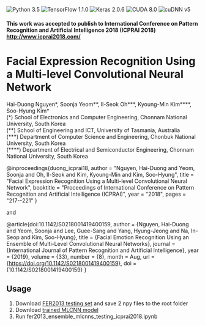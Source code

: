 ![Python 3.5](https://img.shields.io/badge/Python-3.5-blue.svg)
![TensorFlow 1.1.0](https://img.shields.io/badge/TensorFlow-1.1.0-green.svg)
![Keras 2.0.6](https://img.shields.io/badge/Keras-2.0.6-yellow.svg)
![CUDA 8.0](https://img.shields.io/badge/CUDA-8.0-orange.svg)
![cuDNN v5](https://img.shields.io/badge/cuDNN-v5-red.svg)

#### This work was accepted to publish to International Conference on Pattern Recognition and Artificial Intelligence 2018 (ICPRAI 2018) http://www.icprai2018.com/

# Facial Expression Recognition Using a Multi-level Convolutional Neural Network
Hai-Duong Nguyen*, Soonja Yeom**, Il-Seok Oh***, Kyoung-Min Kim****, Soo-Hyung Kim*  
(\*) School of Electronics and Computer Engineering, Chonnam National University, South Korea  
(\*\*) School of Engineering and ICT, University of Tasmania, Australia  
(\*\*\*) Department of Computer Science and Engineering, Chonbuk National University, South Korea  
(\*\*\*\*) Department of Electrical and Semiconductor Engineering, Chonnam National University, South Korea  
  
@inproceedings{duong_icprai18,
	author        = "Nguyen, Hai-Duong and Yeom, Soonja and Oh, Il-Seok and Kim, Kyoung-Min and Kim, Soo-Hyung",
	title         = "Facial Expression Recognition Using a Multi-level Convolutional Neural Network",
	booktitle     = "Proceedings of International Conference on Pattern Recognition and Artificial Intelligence (ICPRAI)",
	year          = "2018",
	pages         = "217--221"
}
      
and
        
@article{doi:10.1142/S0218001419400159,
	author = {Nguyen, Hai-Duong and Yeom, Soonja and Lee, Guee-Sang and Yang, Hyung-Jeong and Na, In-Seop and Kim, Soo-Hyung},
	title = {Facial Emotion Recognition Using an Ensemble of Multi-Level Convolutional Neural Networks},
	journal = {International Journal of Pattern Recognition and Artificial Intelligence},
	year = {2019},
	volume = {33},
	number = {8},
	month = Aug,
	url = {https://doi.org/10.1142/S0218001419400159},
	doi = {10.1142/S0218001419400159}
}

## Usage
1. Download [FER2013 testing set](https://drive.google.com/open?id=1YTsJc1taLBC-aHNJdrvMND3_I6EL8Gqn) and save 2 npy files to the root folder
2. Download [trained MLCNN model](https://drive.google.com/open?id=1UtppCc_WT6yqGMJ1RrD4PHJlAB-HiZfn)
3. Run fer2013_ensemble_mlcnns_testing_icprai2018.ipynb
